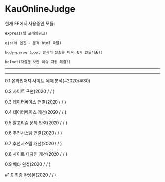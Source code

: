 # KauOnlineJudge

현재 FE에서 사용중인 모듈:

    express(웹 프레임워크)
    
    ejs(뷰 엔진 - 동적 html 파일)
    
    body-parser(post 방식의 전송을 더욱 쉽게 만들어줌?)
    
    helmet(자잘한 보안 이슈 자동 해결?)


-----------------
-----------------


0.1 온라인저지 사이트 예제 분석(~2020/4/30)

0.2 사이트 구현(2020 / / )

0.3 데이터베이스 연결(2020 / / )

0.4 데이터베이스 개선(2020 / / )

0.5 알고리즘 문제 입력(2020 / / )

0.6 추천시스템 연결(2020 / / )

0.7 추천시스템 개선(2020 / / )

0.8 사이트 디자인 개선(2020 / / )

0.9 베타 완성(2020 / / )


#1.0 최종 완성본(2020 / / )
